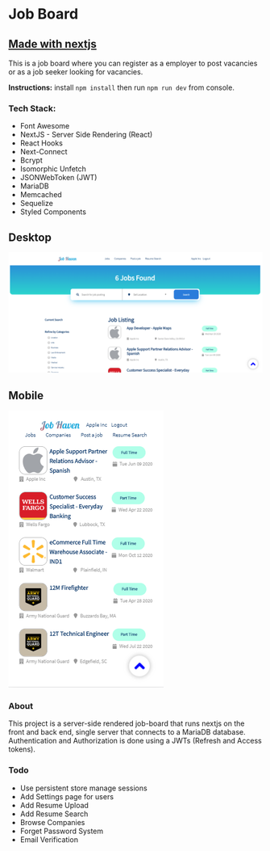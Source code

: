 # Job Board

## [Made with nextjs](https://nextjs.org/)

This is a job board where you can register as a employer to post vacancies or as a job seeker looking for vacancies.

**Instructions:** install `npm install` then run `npm run dev` from console.

### Tech Stack:

* Font Awesome
* NextJS - Server Side Rendering (React)
* React Hooks
* Next-Connect
* Bcrypt
* Isomorphic Unfetch
* JSONWebToken (JWT)
* MariaDB
* Memcached
* Sequelize
* Styled Components

## Desktop 
![alt text](/scrnsht1.png "Desktop")

## Mobile
![alt text](/scrnsht2.png "Mobile")

### About

This project is a server-side rendered job-board that runs nextjs on the front and back end, single server that connects to a MariaDB database. Authentication and Authorization is done using a JWTs (Refresh and Access tokens).

### Todo

* Use persistent store manage sessions
* Add Settings page for users
* Add Resume Upload
* Add Resume Search
* Browse Companies
* Forget Password System
* Email Verification